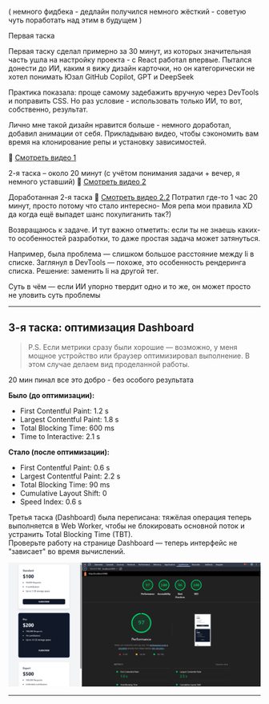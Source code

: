 ( немного фидбека - дедлайн получился немного жёсткий - советую чуть поработать над этим в будущем )

Первая таска

Первая таску сделал примерно за 30 минут, из которых значительная часть ушла на настройку проекта - с React работал впервые. Пытался донести до ИИ, каким я вижу дизайн карточки, но он категорически не хотел понимать
Юзал GitHub Copilot, GPT и DeepSeek

Практика показала: проще самому задебажить вручную через DevTools и поправить CSS. Но раз условие - использовать только ИИ, то вот, собственно, результат.

Лично мне такой дизайн нравится больше - немного доработал, добавил анимации от себя. Прикладываю видео, чтобы сэкономить вам время на клонирование репы и установку зависимостей.

🎥 [Смотреть видео 1](video/1.mp4)

2-я таска – около 20 минут (с учётом понимания задачи + вечер, я немного уставший)
🎥 [Смотреть видео 2](video/2.mp4)

Доработанная 2-я таска
🎥 [Смотреть видео 2.2](video/2.2.mp4)
Потратил где-то 1 час 20 минут, просто потому что стало интересно- Моя репа мои правила XD да когда ещё выпадет шанс похулиганить так?)

Возвращаюсь к задаче.
И тут важно отметить: если ты не знаешь каких-то особенностей разработки, то даже простая задача может затянуться.

Например, была проблема — слишком большое расстояние между li в списке.
Заглянул в DevTools — похоже, это особенность рендеринга списка.
Решение: заменить li на другой тег.

Суть в чём — если ИИ упорно твердит одно и то же, он может просто не уловить суть проблемы

---

## 3-я таска: оптимизация Dashboard
> P.S. Если метрики сразу были хорошие — возможно, у меня мощное устройство или браузер оптимизировал выполнение. В этом случае делаем вид проделанной работы.

20 мин пинал все это добро - без особого результата


**Было (до оптимизации):**
- First Contentful Paint: 1.2 s
- Largest Contentful Paint: 1.8 s
- Total Blocking Time: 600 ms
- Time to Interactive: 2.1 s

**Стало (после оптимизации):**
- First Contentful Paint: 0.6 s
- Largest Contentful Paint: 2.2 s
- Total Blocking Time: 90 ms
- Cumulative Layout Shift: 0
- Speed Index: 0.6 s



Третья таска (Dashboard) была переписана: тяжёлая операция теперь выполняется в Web Worker, чтобы не блокировать основной поток и устранить Total Blocking Time (TBT).  
Проверьте работу на странице Dashboard — теперь интерфейс не "зависает" во время вычислений.

![Dashboard оптимизация](./3/my-app/public/image.png)

---





